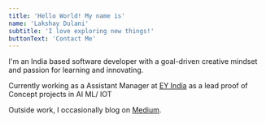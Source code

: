 ```yaml
---
title: 'Hello World! My name is'
name: 'Lakshay Dulani'
subtitle: 'I love exploring new things!'
buttonText: 'Contact Me'
---
```


I'm an India based software developer with a goal-driven creative mindset and passion for learning and innovating.

Currently working as a Assistant Manager  at [EY India](https://www.ey.com/en_in)  as a lead proof of Concept projects in AI ML/ IOT

Outside work, I occasionally blog on [Medium](https://medium.com/@lakshaydulani).

